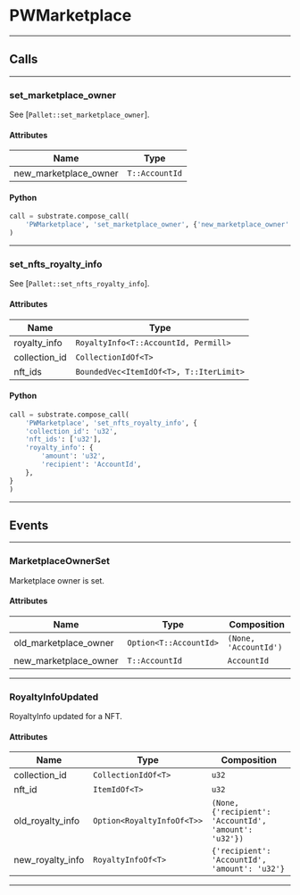 
# PWMarketplace

---------
## Calls

---------
### set_marketplace_owner
See [`Pallet::set_marketplace_owner`].
#### Attributes
| Name | Type |
| -------- | -------- | 
| new_marketplace_owner | `T::AccountId` | 

#### Python
```python
call = substrate.compose_call(
    'PWMarketplace', 'set_marketplace_owner', {'new_marketplace_owner': 'AccountId'}
)
```

---------
### set_nfts_royalty_info
See [`Pallet::set_nfts_royalty_info`].
#### Attributes
| Name | Type |
| -------- | -------- | 
| royalty_info | `RoyaltyInfo<T::AccountId, Permill>` | 
| collection_id | `CollectionIdOf<T>` | 
| nft_ids | `BoundedVec<ItemIdOf<T>, T::IterLimit>` | 

#### Python
```python
call = substrate.compose_call(
    'PWMarketplace', 'set_nfts_royalty_info', {
    'collection_id': 'u32',
    'nft_ids': ['u32'],
    'royalty_info': {
        'amount': 'u32',
        'recipient': 'AccountId',
    },
}
)
```

---------
## Events

---------
### MarketplaceOwnerSet
Marketplace owner is set.
#### Attributes
| Name | Type | Composition
| -------- | -------- | -------- |
| old_marketplace_owner | `Option<T::AccountId>` | ```(None, 'AccountId')```
| new_marketplace_owner | `T::AccountId` | ```AccountId```

---------
### RoyaltyInfoUpdated
RoyaltyInfo updated for a NFT.
#### Attributes
| Name | Type | Composition
| -------- | -------- | -------- |
| collection_id | `CollectionIdOf<T>` | ```u32```
| nft_id | `ItemIdOf<T>` | ```u32```
| old_royalty_info | `Option<RoyaltyInfoOf<T>>` | ```(None, {'recipient': 'AccountId', 'amount': 'u32'})```
| new_royalty_info | `RoyaltyInfoOf<T>` | ```{'recipient': 'AccountId', 'amount': 'u32'}```

---------